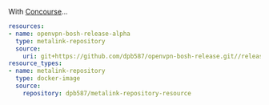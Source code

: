 With [Concourse](https://concourse-ci.org/pipelines.html)...

```yaml
resources:
- name: openvpn-bosh-release-alpha
  type: metalink-repository
  source:
    uri: git+https://github.com/dpb587/openvpn-bosh-release.git//release/alpha#artifacts
resource_types:
- name: metalink-repository
  type: docker-image
  source:
    repository: dpb587/metalink-repository-resource
```
